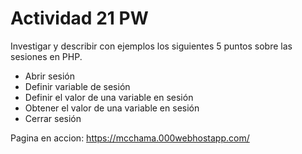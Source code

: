 # Actividad 21 PW
Investigar y describir con ejemplos los siguientes 5 puntos sobre las sesiones en PHP.
- Abrir sesión
- Definir variable de sesión
- Definir el valor de una variable en sesión
- Obtener el valor de una variable en sesión
- Cerrar sesión

Pagina en accion: https://mcchama.000webhostapp.com/
